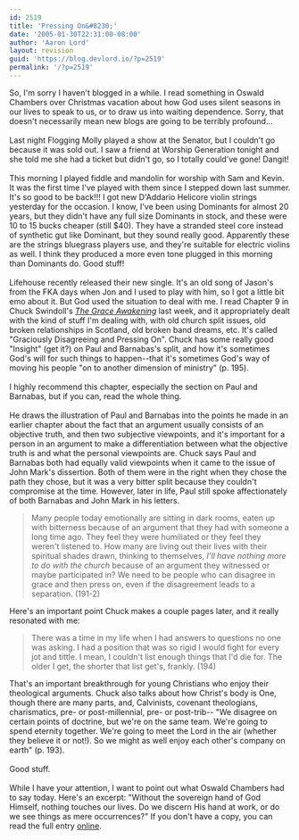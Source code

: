 ```yaml
---
id: 2519
title: 'Pressing On&#8230;'
date: '2005-01-30T22:31:00-08:00'
author: 'Aaron Lord'
layout: revision
guid: 'https://blog.devlord.io/?p=2519'
permalink: '/?p=2519'
---
```


So, I'm sorry I haven't blogged in a while.  I read something in Oswald Chambers over Christmas vacation about how God uses silent seasons in our lives to speak to us, or to draw us into waiting dependence.  Sorry, that doesn't necessarily mean new blogs are going to be terribly profound...<br /><br />Last night Flogging Molly played a show at the Senator, but I couldn't go because it was sold out.  I saw a friend at Worship Generation tonight and she told me she had a ticket but didn't go, so I totally could've gone!  Dangit!<br /><br />This morning I played fiddle and mandolin for worship with Sam and Kevin.  It was the first time I've played with them since I stepped down last summer.  It's so good to be back!!!  I got new D'Addario Helicore violin strings yesterday for the occasion.  I know, I've been using Dominants for almost 20 years, but they didn't have any full size Dominants in stock, and these were 10 to 15 bucks cheaper (still $40).  They have a stranded steel core instead of synthetic gut like Dominant, but they sound really good.  Apparently these are the strings bluegrass players use, and they're suitable for electric violins as well.  I think they produced a more even tone plugged in this morning than Dominants do.  Good stuff!<br /><br />Lifehouse recently released their new single.  It's an old song of Jason's from the FKA days when Jon and I used to play with him, so I got a little bit emo about it.  But God used the situation to deal with me.  I read Chapter 9 in Chuck Swindoll's <a href="http://www.amazon.com/exec/obidos/ASIN/0849918057/lbmusic"><i>The Grace Awakening</i></a> last week, and it appropriately dealt with the kind of stuff I'm dealing with, with old church split issues, old broken relationships in Scotland, old broken band dreams, etc.  It's called "Graciously Disagreeing and Pressing On".  Chuck has some really good "Insight" (get it?) on Paul and Barnabas's split, and how it's sometimes God's will for such things to happen--that it's sometimes God's way of moving his people "on to another dimension of ministry" (p. 195).<br /><br />I highly recommend this chapter, especially the section on Paul and Barnabas, but if you can, read the whole thing.<br /><br />He draws the illustration of Paul and Barnabas into the points he made in an earlier chapter about the fact that an argument usually consists of an objective truth, and then two subjective viewpoints, and it's important for a person in an argument to make a differentiation between what the objective truth is and what the personal viewpoints are.  Chuck says Paul and Barnabas both had equally valid viewpoints when it came to the issue of John Mark's dissertion.  Both of them were in the right when they chose the path they chose, but it was a very bitter split because they couldn't compromise at the time.  However, later in life, Paul still spoke affectionately of both Barnabas and John Mark in his letters.<br /><blockquote>Many people today emotionally are sitting in dark rooms, eaten up with bitterness because of an argument that they had with someone a long time ago.  They feel they were humiliated or they feel they weren't listened to.  How many are living out their lives with their spiritual shades drawn, thinking to themselves, <i>I'll have nothing more to do with the church</i> because of an argument they witnessed or maybe participated in?  We need to be people who can disagree in grace and then press on, even if the disagreement leads to a separation. (191-2)</blockquote>Here's an important point Chuck makes a couple pages later, and it really resonated with me:<br /><blockquote>There was a time in my life when I had answers to questions no one was asking.  I had a position that was so rigid I would fight for every jot and tittle.  I mean, I couldn't list enough things that I'd die for.  The older I get, the shorter that list get's, frankly. (194)</blockquote>That's an important breakthrough for young Christians who enjoy their theological arguments.  Chuck also talks about how Christ's body is One, though there are many parts, and, Calvinists, covenant theologians, charismatics, pre- or post-millennial, pre- or post-trib-- "We disagree on certain points of doctrine, but we're on the same team.  We're going to spend eternity together.  We're going to meet the Lord in the air (whether they believe it or not!).  So we might as well enjoy each other's company on earth" (p. 193).<br /><br />Good stuff.<br /><br />While I have your attention, I want to point out what Oswald Chambers had to say today.  Here's an excerpt: "Without the sovereign hand of God Himself, nothing touches our lives. Do we discern His hand at work, or do we see things as mere occurrences?"  If you don't have a copy, you can read the full entry <a href="http://www.gospelcom.net/rbc/utmost/01/30/">online</a>.